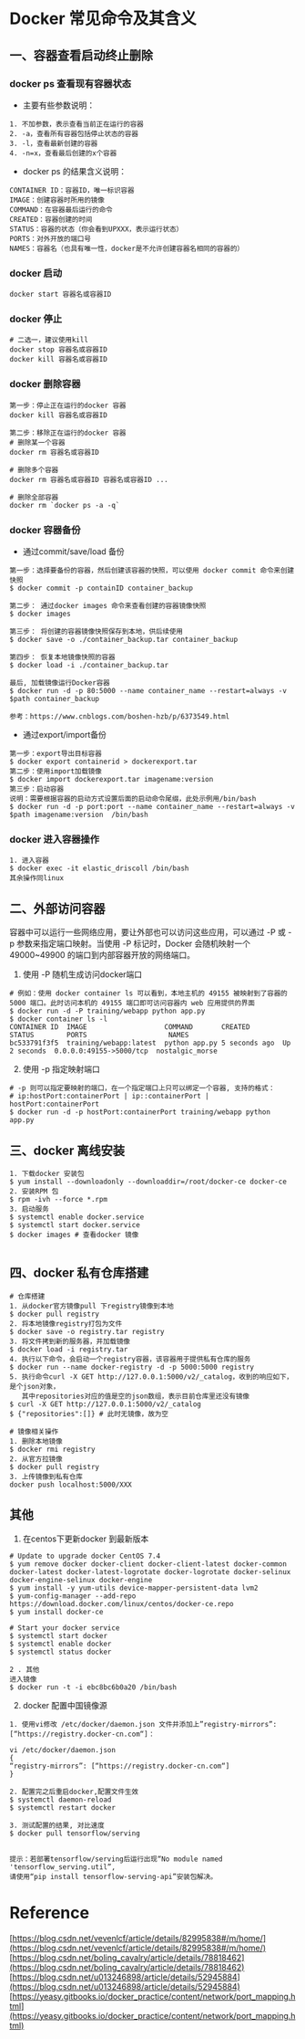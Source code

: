 # Docker 常见命令及其含义

## 一、容器查看启动终止删除

### docker ps 查看现有容器状态

- 主要有些参数说明：
```
1. 不加参数，表示查看当前正在运行的容器 
2. -a，查看所有容器包括停止状态的容器 
3. -l，查看最新创建的容器 
4. -n=x，查看最后创建的x个容器 
```
- docker ps 的结果含义说明：
```
CONTAINER ID：容器ID，唯一标识容器 
IMAGE：创建容器时所用的镜像 
COMMAND：在容器最后运行的命令 
CREATED：容器创建的时间 
STATUS：容器的状态（你会看到UPXXX，表示运行状态） 
PORTS：对外开放的端口号 
NAMES：容器名（也具有唯一性，docker是不允许创建容器名相同的容器的） 
```

### docker 启动
```
docker start 容器名或容器ID
```

### docker 停止
```
# 二选一，建议使用kill
docker stop 容器名或容器ID
docker kill 容器名或容器ID
```

### docker 删除容器
```
第一步：停止正在运行的docker 容器
docker kill 容器名或容器ID

第二步：移除正在运行的docker 容器
# 删除某一个容器
docker rm 容器名或容器ID

# 删除多个容器
docker rm 容器名或容器ID 容器名或容器ID ...

# 删除全部容器
docker rm `docker ps -a -q`

```

### docker 容器备份

- 通过commit/save/load 备份
```
第一步：选择要备份的容器，然后创建该容器的快照，可以使用 docker commit 命令来创建快照
$ docker commit -p containID container_backup

第二步： 通过docker images 命令来查看创建的容器镜像快照
$ docker images

第三步： 将创建的容器镜像快照保存到本地，供后续使用
$ docker save -o ./container_backup.tar container_backup

第四步： 恢复本地镜像快照的容器
$ docker load -i ./container_backup.tar

最后, 加载镜像运行Docker容器
$ docker run -d -p 80:5000 --name container_name --restart=always -v $path container_backup

参考：https://www.cnblogs.com/boshen-hzb/p/6373549.html
```

- 通过export/import备份
```
第一步：export导出目标容器
$ docker export containerid > dockerexport.tar
第二步：使用import加载镜像
$ docker import dockerexport.tar imagename:version
第三步：启动容器
说明：需要根据容器的启动方式设置后面的启动命令尾缀，此处示例用/bin/bash
$ docker run -d -p port:port --name container_name --restart=always -v $path imagename:version  /bin/bash

```




### docker 进入容器操作
```
1. 进入容器
$ docker exec -it elastic_driscoll /bin/bash
其余操作同linux
```

## 二、外部访问容器

容器中可以运行一些网络应用，要让外部也可以访问这些应用，可以通过 -P 或 -p 参数来指定端口映射。当使用 -P 标记时，Docker 会随机映射一个 49000~49900 的端口到内部容器开放的网络端口。

1. 使用 -P 随机生成访问docker端口
```
# 例如：使用 docker container ls 可以看到，本地主机的 49155 被映射到了容器的 5000 端口。此时访问本机的 49155 端口即可访问容器内 web 应用提供的界面
$ docker run -d -P training/webapp python app.py
$ docker container ls -l
CONTAINER ID  IMAGE                   COMMAND       CREATED        STATUS        PORTS                    NAMES
bc533791f3f5  training/webapp:latest  python app.py 5 seconds ago  Up 2 seconds  0.0.0.0:49155->5000/tcp  nostalgic_morse

```

2. 使用 -p 指定映射端口
```
# -p 则可以指定要映射的端口，在一个指定端口上只可以绑定一个容器, 支持的格式：
# ip:hostPort:containerPort | ip::containerPort | hostPort:containerPort
$ docker run -d -p hostPort:containerPort training/webapp python app.py

```

## 三、docker 离线安装
```
1. 下载docker 安装包
$ yum install --downloadonly --downloaddir=/root/docker-ce docker-ce
2. 安装RPM 包
$ rpm -ivh --force *.rpm
3. 启动服务
$ systemctl enable docker.service
$ systemctl start docker.service
$ docker images # 查看docker 镜像


```

## 四、docker 私有仓库搭建
```
# 仓库搭建
1. 从docker官方镜像pull 下registry镜像到本地
$ docker pull registry
2. 将本地镜像registry打包为文件
$ docker save -o registry.tar registry
3. 将文件拷到新的服务器，并加载镜像
$ docker load -i registry.tar
4. 执行以下命令，会启动一个registry容器，该容器用于提供私有仓库的服务
$ docker run --name docker-registry -d -p 5000:5000 registry
5. 执行命令curl -X GET http://127.0.0.1:5000/v2/_catalog，收到的响应如下，是个json对象，
   其中repositories对应的值是空的json数组，表示目前仓库里还没有镜像
$ curl -X GET http://127.0.0.1:5000/v2/_catalog
$ {"repositories":[]} # 此时无镜像，故为空

# 镜像相关操作
1. 删除本地镜像
$ docker rmi registry
2. 从官方拉镜像
$ docker pull registry
3. 上传镜像到私有仓库
docker push localhost:5000/XXX

```


## 其他

1. 在centos下更新docker 到最新版本
```
# Update to upgrade docker CentOS 7.4
$ yum remove docker docker-client docker-client-latest docker-common docker-latest docker-latest-logrotate docker-logrotate docker-selinux  docker-engine-selinux docker-engine
$ yum install -y yum-utils device-mapper-persistent-data lvm2
$ yum-config-manager --add-repo https://download.docker.com/linux/centos/docker-ce.repo
$ yum install docker-ce

# Start your docker service
$ systemctl start docker
$ systemctl enable docker
$ systemctl status docker

2 . 其他
进入镜像 
$ docker run -t -i ebc8bc6b0a20 /bin/bash

```

2. docker 配置中国镜像源
```
1. 使用vi修改 /etc/docker/daemon.json 文件并添加上”registry-mirrors”: [“https://registry.docker-cn.com“]：

vi /etc/docker/daemon.json 
{ 
“registry-mirrors”: [“https://registry.docker-cn.com“] 
}

2. 配置完之后重启docker,配置文件生效
$ systemctl daemon-reload
$ systemctl restart docker

3. 测试配置的结果, 对比速度
$ docker pull tensorflow/serving


提示：若部署tensorflow/serving后运行出现“No module named 'tensorflow_serving.util”, 
请使用“pip install tensorflow-serving-api”安装包解决。

```






# Reference

[https://blog.csdn.net/vevenlcf/article/details/82995838#/m/home/](https://blog.csdn.net/vevenlcf/article/details/82995838#/m/home/)
[https://blog.csdn.net/boling_cavalry/article/details/78818462](https://blog.csdn.net/boling_cavalry/article/details/78818462)
[https://blog.csdn.net/u013246898/article/details/52945884](https://blog.csdn.net/u013246898/article/details/52945884)
[https://yeasy.gitbooks.io/docker_practice/content/network/port_mapping.html](https://yeasy.gitbooks.io/docker_practice/content/network/port_mapping.html)
